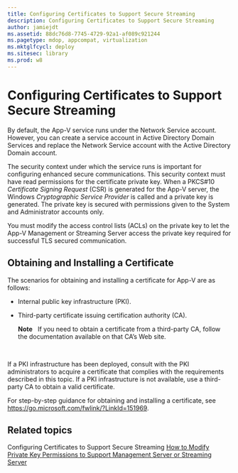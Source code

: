 ```yaml
---
title: Configuring Certificates to Support Secure Streaming
description: Configuring Certificates to Support Secure Streaming
author: jamiejdt
ms.assetid: 88dc76d8-7745-4729-92a1-af089c921244
ms.pagetype: mdop, appcompat, virtualization
ms.mktglfcycl: deploy
ms.sitesec: library
ms.prod: w8
---
```



# Configuring Certificates to Support Secure Streaming


By default, the App-V service runs under the Network Service account. However, you can create a service account in Active Directory Domain Services and replace the Network Service account with the Active Directory Domain account.

The security context under which the service runs is important for configuring enhanced secure communications. This security context must have read permissions for the certificate private key. When a PKCS\#10 *Certificate Signing Request* (CSR) is generated for the App-V server, the Windows *Cryptographic Service Provider* is called and a private key is generated. The private key is secured with permissions given to the System and Administrator accounts only.

You must modify the access control lists (ACLs) on the private key to let the App-V Management or Streaming Server access the private key required for successful TLS secured communication.

## Obtaining and Installing a Certificate


The scenarios for obtaining and installing a certificate for App-V are as follows:

-   Internal public key infrastructure (PKI).

-   Third-party certificate issuing certification authority (CA).

    **Note**  
    If you need to obtain a certificate from a third-party CA, follow the documentation available on that CA’s Web site.

     

If a PKI infrastructure has been deployed, consult with the PKI administrators to acquire a certificate that complies with the requirements described in this topic. If a PKI infrastructure is not available, use a third-party CA to obtain a valid certificate.

For step-by-step guidance for obtaining and installing a certificate, see <https://go.microsoft.com/fwlink/?LinkId=151969>.

## Related topics


Configuring Certificates to Support Secure Streaming
[How to Modify Private Key Permissions to Support Management Server or Streaming Server](how-to-modify-private-key-permissions-to-support-management-server-or-streaming-server.md)

 

 





